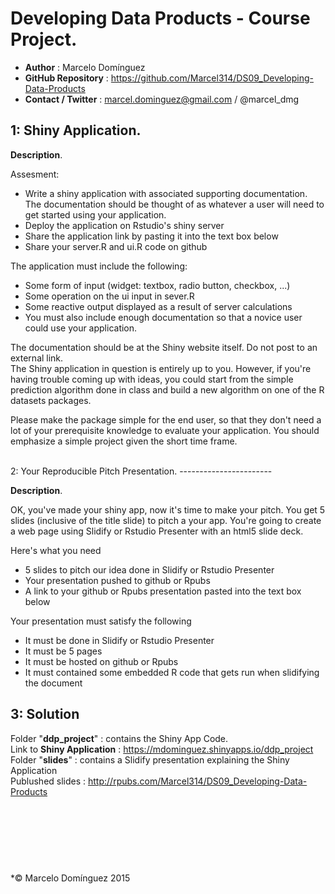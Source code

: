 
Developing Data Products - Course Project.
================================================

- **Author**             : Marcelo Domínguez
- **GitHub Repository**  : https://github.com/Marcel314/DS09_Developing-Data-Products
- **Contact / Twitter**  : marcel.dominguez@gmail.com / @marcel_dmg  


1: Shiny Application.   
-----------------------

**Description**.

Assesment:   

- Write a shiny application with associated supporting documentation. The documentation should be thought of as whatever a user will need to get started using your application.      
- Deploy the application on Rstudio's shiny server   
- Share the application link by pasting it into the text box below   
- Share your server.R and ui.R code on github    

The application must include the following:

- Some form of input (widget: textbox, radio button, checkbox, ...)  
- Some operation on the ui input in sever.R  
- Some reactive output displayed as a result of server calculations   
- You must also include enough documentation so that a novice user could use your application.  

The documentation should be at the Shiny website itself. Do not post to an external link.   
The Shiny application in question is entirely up to you. However, if you're having trouble coming up with ideas, you could start from the simple prediction algorithm done in class and build a new algorithm on one of the R datasets packages.   

Please make the package simple for the end user, so that they don't need a lot of your prerequisite knowledge to evaluate your application. You should emphasize a simple project given the short time frame.  


<br>
2: Your Reproducible Pitch Presentation.   
-----------------------

**Description**.

OK, you've made your shiny app, now it's time to make your pitch. You get 5 slides (inclusive of the title slide)  to pitch a your app. You're going to create a web page using Slidify or Rstudio Presenter with an html5 slide deck.    
   
Here's what you need   

-  5 slides to pitch our idea done in Slidify or Rstudio Presenter
-  Your presentation pushed to github or Rpubs
-  A link to your github or Rpubs presentation pasted into the text box below

Your presentation must satisfy the following   

-  It must be done in Slidify or Rstudio Presenter
-  It must be 5 pages
-  It must be hosted on github or Rpubs
-  It must contained some embedded R code that gets run when slidifying the document


3: Solution
-----------------------

Folder "**ddp_project**"      :  contains the Shiny App Code.   
Link to **Shiny Application** :  https://mdominguez.shinyapps.io/ddp_project    
Folder "**slides**"       :  contains a Slidify presentation explaining the Shiny Application    
Publushed slides : http://rpubs.com/Marcel314/DS09_Developing-Data-Products







<br><br><br>
-----------------------
*© Marcelo Domínguez 2015
